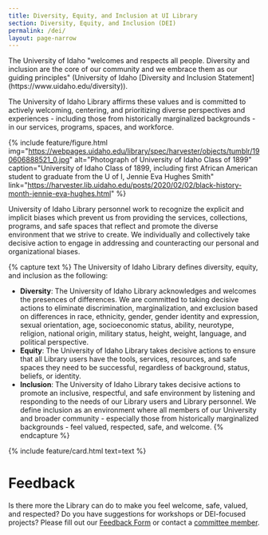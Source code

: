 ```yaml
---
title: Diversity, Equity, and Inclusion at UI Library 
section: Diversity, Equity, and Inclusion (DEI)
permalink: /dei/
layout: page-narrow
---
```


<div class="row">
<div class="col-md-12" markdown="1">
The University of Idaho "welcomes and respects all people. Diversity and inclusion are the core of our community and we embrace them as our guiding principles" (University of Idaho [Diversity and Inclusion Statement](https://www.uidaho.edu/diversity)). 

The University of Idaho Library affirms these values and is committed to actively welcoming, centering, and prioritizing diverse perspectives and experiences - including those from historically marginalized backgrounds - in our services, programs, spaces, and workforce. 

{% include feature/figure.html img="https://webpages.uidaho.edu/library/spec/harvester/objects/tumblr/190606888521_0.jpg" alt="Photograph of University of Idaho Class of 1899" caption="University of Idaho Class of 1899, including first African American student to graduate from the U of I, Jennie Eva Hughes Smith" link="https://harvester.lib.uidaho.edu/posts/2020/02/02/black-history-month-jennie-eva-hughes.html" %}

University of Idaho Library personnel work to recognize the explicit and implicit biases which prevent us from providing the services, collections, programs, and safe spaces that reflect and promote the diverse environment that we strive to create. 
We individually and collectively take decisive action to engage in addressing and counteracting our personal and organizational biases.

{% capture text %}
The University of Idaho Library defines diversity, equity, and inclusion as the following:
- **Diversity**: The University of Idaho Library acknowledges and welcomes the presences of differences. 
We are committed to taking decisive actions to eliminate discrimination, marginalization, and exclusion based on differences in race, ethnicity, gender, gender identity and expression, sexual orientation, age, socioeconomic status, ability, neurotype, religion, national origin, military status, height, weight, language, and political perspective.
- **Equity**: The University of Idaho Library takes decisive actions to ensure that all Library users have the tools, services, resources, and safe spaces they need to be successful, regardless of background, status, beliefs, or identity.
- **Inclusion**: The University of Idaho Library takes decisive actions to promote an inclusive, respectful, and safe environment by listening and responding to the needs of our Library users and Library personnel. 
We define inclusion as an environment where all members of our University and broader community - especially those from historically marginalized backgrounds - feel valued, respected, safe, and welcome.
{% endcapture %}

{% include feature/card.html text=text %}

# Feedback

Is there more the Library can do to make you feel welcome, safe, valued, and respected? 
Do you have suggestions for workshops or DEI-focused projects? 
Please fill out our [Feedback Form](https://uidaho.co1.qualtrics.com/jfe/form/SV_cMupUXYPvvsDG1U) or contact a [committee member](deicommittee.html).
</div>
</div>
